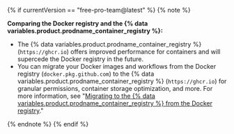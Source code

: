 {% if currentVersion == "free-pro-team@latest" %}
{% note %}

**Comparing the Docker registry and the {% data variables.product.prodname_container_registry %}:**
- The {% data variables.product.prodname_container_registry %} (`https://ghcr.io`) offers improved performance for containers and will supercede the Docker registry in the future.
- You can migrate your Docker images and workflows from the Docker registry  (`docker.pkg.github.com`)  to the {% data variables.product.prodname_container_registry %} (`https://ghcr.io`) for granular permissions, container storage optimization, and more. For more information, see "[Migrating to the {% data variables.product.prodname_container_registry %} from the Docker registry](/packages/working-with-a-github-packages-registry/migrating-to-the-container-registry-from-the-docker-registry)."

{% endnote %}
{% endif %}

